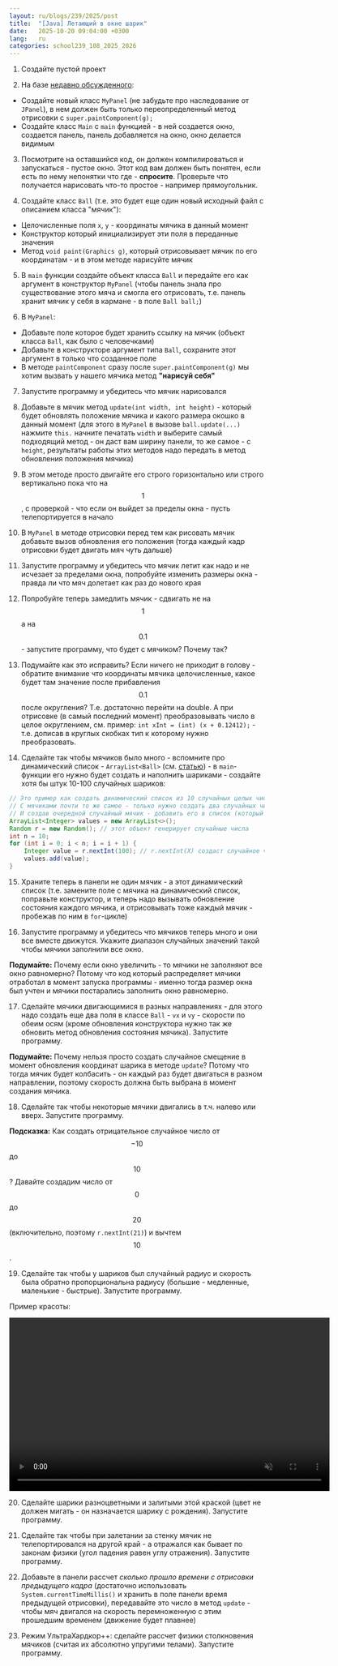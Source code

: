 ```yaml
---
layout: ru/blogs/239/2025/post
title:  "[Java] Летающий в окне шарик"
date:   2025-10-20 09:04:00 +0300
lang:   ru
categories: school239_108_2025_2026
---
```


1) Создайте пустой проект

2) На базе [недавно обсужденного](/blogs/239/2025/school239_108_2025_2026/2025/10/13/swing-gui-lecture.html):

- Создайте новый класс ```MyPanel``` (не забудьте про наследование от ```JPanel```), в нем должен быть только переопределенный метод отрисовки с ```super.paintComponent(g);```
- Создайте класс ```Main``` с ```main``` функцией - в ней создается окно, создается панель, панель добавляется на окно, окно делается видимым

3) Посмотрите на оставшийся код, он должен компилироваться и запускаться - пустое окно. Этот код вам должен быть понятен, если есть по нему непонятки что где - **спросите**. Проверьте что получается нарисовать что-то простое - например прямоугольник.

4) Создайте класс ```Ball``` (т.е. это будет еще один новый исходный файл с описанием класса "мячик"):

- Целочисленные поля ```x```, ```y``` - координаты мячика в данный момент
- Конструктор который инициализирует эти поля в переданные значения
- Метод ```void paint(Graphics g)```, который отрисовывает мячик по его координатам - и в этом методе нарисуйте мячик

5) В ```main``` функции создайте объект класса ```Ball``` и передайте его как аргумент в конструктор ```MyPanel``` (чтобы панель знала про существование этого мяча и смогла его отрисовать, т.е. панель хранит мячик у себя в кармане - в поле ```Ball ball;```)

6) В ```MyPanel```:

- Добавьте поле которое будет хранить ссылку на мячик (объект класса ```Ball```, как было с человечками)
- Добавьте в конструкторе аргумент типа ```Ball```, сохраните этот аргумент в только что созданное поле
- В методе ```paintComponent``` сразу после ```super.paintComponent(g)``` мы хотим вызвать у нашего мячика метод **"нарисуй себя"**

7) Запустите программу и убедитесь что мячик нарисовался

8) Добавьте в мячик метод ```update(int width, int height)``` - который будет обновлять положение мячика и какого размера окошко в данный момент (для этого в ```MyPanel``` в вызове ```ball.update(...)``` нажмите ```this.``` начните печатать ```width``` и выберите самый подходящий метод - он даст вам ширину панели, то же самое - с ```height```, результаты работы этих методов надо передать в метод обновления положения мячика)

9) В этом методе просто двигайте его строго горизонтально или строго вертикально пока что на $$1$$, с проверкой - что если он выйдет за пределы окна - пусть телепортируется в начало

10) В ```MyPanel``` в методе отрисовки перед тем как рисовать мячик добавьте вызов обновления его положения (тогда каждый кадр отрисовки будет двигать мяч чуть дальше)

11) Запустите программу и убедитесь что мячик летит как надо и не исчезает за пределами окна, попробуйте изменить размеры окна - правда ли что мяч долетает как раз до нового края

12) Попробуйте теперь замедлить мячик - сдвигать не на $$1$$ а на $$0.1$$ - запустите программу, что будет с мячиком? Почему так?

13) Подумайте как это исправить? Если ничего не приходит в голову - обратите внимание что координаты мячика целочисленные, какое будет там значение после прибавления $$0.1$$ после округления? Т.е. достаточно перейти на double. А при отрисовке (в самый последний момент) преобразовывать число в целое округлением, см. пример: ```int xInt = (int) (x + 0.12412);``` - т.е. дописав в круглых скобках тип к которому нужно преобразовать.  

14) Сделайте так чтобы мячиков было много - вспомните про динамический список - ```ArrayList<Ball>``` (см. [статью](/blogs/239/2023/school239_108_2023_2024/2023/09/21/strings-symbols-arrays.html)) - в ```main```-функции его нужно будет создать и наполнить шариками - создайте хотя бы штук 10-100 случайных шариков:

```java
// Это пример как создать динамический список из 10 случайных целых чисел
// С мячиками почти то же самое - только нужно создать два случайных числа - x, y
// И создав очередной случайный мячик - добавить его в список (который будет хранить не Integer, а Ball)
ArrayList<Integer> values = new ArrayList<>();
Random r = new Random(); // этот объект генерирует случайные числа
int n = 10;
for (int i = 0; i < n; i = i + 1) {
    Integer value = r.nextInt(100); // r.nextInt(X) создаст случайное число от 0 (включительно) до X=100 (исключительно, т.е. до 99 включительно)
    values.add(value);
}
```

15) Храните теперь в панели не один мячик - а этот динамический список (т.е. замените поле с мячика на динамический список, поправьте конструктор, и теперь надо вызывать обновление состояния каждого мячика, и отрисовывать тоже каждый мячик - пробежав по ним в ```for```-цикле)

16) Запустите программу и убедитесь что мячиков теперь много и они все вместе движутся. Укажите диапазон случайных значений такой чтобы мячики заполнили все окно.

**Подумайте:** Почему если окно увеличить - то мячики не заполняют все окно равномерно? Потому что код который распределяет мячики отработал в момент запуска программы - именно тогда размер окна был учтен и мячики постарались заполнить окно равномерно.

17) Сделайте мячики двигающимися в разных направлениях - для этого надо создать еще два поля в классе ```Ball``` - ```vx``` и ```vy``` - скорости по обеим осям (кроме обновления конструктора нужно так же обновить метод обновления состояния мячика). Запустите программу.

**Подумайте:** Почему нельзя просто создать случайное смещение в момент обновления координат шарика в методе ```update```? Потому что тогда мячик будет колбасить - он каждый раз будет двигаться в разном направлении, поэтому скорость должна быть выбрана в момент создания мячика.

18) Сделайте так чтобы некоторые мячики двигались в т.ч. налево или вверх. Запустите программу.

**Подсказка:** Как создать отрицательное случайное число от $$-10$$ до $$10$$? Давайте создадим число от $$0$$ до $$20$$ (включительно, поэтому ```r.nextInt(21)```) и вычтем $$10$$.

19) Сделайте так чтобы у шариков был случайный радиус и скорость была обратно пропорциональна радиусу (большие - медленные, маленькие - быстрые). Запустите программу.

Пример красоты:

<video autoplay loop muted width="632" height="342">
  <source src="/static/2022/10/balls_animation.mp4" type="video/mp4">
</video>

20) Сделайте шарики разноцветными и залитыми этой краской (цвет не должен мигать - он назначается шарику с рождения). Запустите программу.

21) Сделайте так чтобы при залетании за стенку мячик не телепортировался на другой край - а отражался как бывает по законам физики (угол падения равен углу отражения). Запустите программу.

22) Добавьте в панели рассчет *сколько прошло времени с отрисовки предыдущего кадра* (достаточно использовать ```System.currentTimeMillis()``` и хранить в поле панели время предыдущей отрисовки), передавайте это число в метод ```update``` - чтобы мяч двигался на скорость перемноженную с этим прошедшим временем (движение будет плавнее)

23) Режим УльтраХардкор++: сделайте рассчет физики столкновения мячиков (считая их абсолютно упругими телами). Запустите программу.
